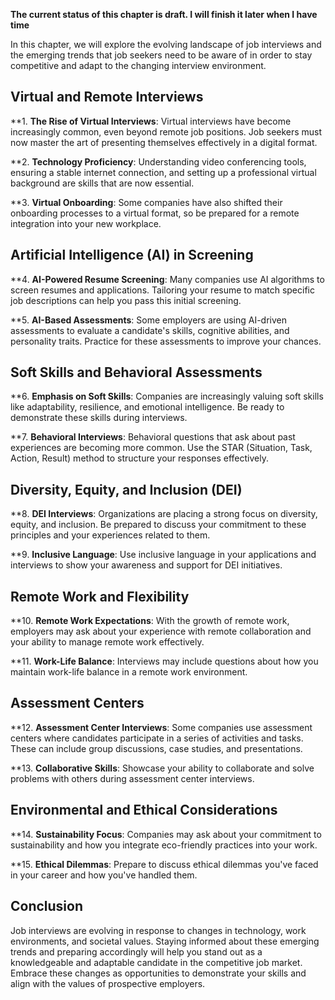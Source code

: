**The current status of this chapter is draft. I will finish it later when I have time**

In this chapter, we will explore the evolving landscape of job interviews and the emerging trends that job seekers need to be aware of in order to stay competitive and adapt to the changing interview environment.

Virtual and Remote Interviews
-----------------------------

\*\*1. **The Rise of Virtual Interviews**: Virtual interviews have become increasingly common, even beyond remote job positions. Job seekers must now master the art of presenting themselves effectively in a digital format.

\*\*2. **Technology Proficiency**: Understanding video conferencing tools, ensuring a stable internet connection, and setting up a professional virtual background are skills that are now essential.

\*\*3. **Virtual Onboarding**: Some companies have also shifted their onboarding processes to a virtual format, so be prepared for a remote integration into your new workplace.

Artificial Intelligence (AI) in Screening
-----------------------------------------

\*\*4. **AI-Powered Resume Screening**: Many companies use AI algorithms to screen resumes and applications. Tailoring your resume to match specific job descriptions can help you pass this initial screening.

\*\*5. **AI-Based Assessments**: Some employers are using AI-driven assessments to evaluate a candidate's skills, cognitive abilities, and personality traits. Practice for these assessments to improve your chances.

Soft Skills and Behavioral Assessments
--------------------------------------

\*\*6. **Emphasis on Soft Skills**: Companies are increasingly valuing soft skills like adaptability, resilience, and emotional intelligence. Be ready to demonstrate these skills during interviews.

\*\*7. **Behavioral Interviews**: Behavioral questions that ask about past experiences are becoming more common. Use the STAR (Situation, Task, Action, Result) method to structure your responses effectively.

Diversity, Equity, and Inclusion (DEI)
--------------------------------------

\*\*8. **DEI Interviews**: Organizations are placing a strong focus on diversity, equity, and inclusion. Be prepared to discuss your commitment to these principles and your experiences related to them.

\*\*9. **Inclusive Language**: Use inclusive language in your applications and interviews to show your awareness and support for DEI initiatives.

Remote Work and Flexibility
---------------------------

\*\*10. **Remote Work Expectations**: With the growth of remote work, employers may ask about your experience with remote collaboration and your ability to manage remote work effectively.

\*\*11. **Work-Life Balance**: Interviews may include questions about how you maintain work-life balance in a remote work environment.

Assessment Centers
------------------

\*\*12. **Assessment Center Interviews**: Some companies use assessment centers where candidates participate in a series of activities and tasks. These can include group discussions, case studies, and presentations.

\*\*13. **Collaborative Skills**: Showcase your ability to collaborate and solve problems with others during assessment center interviews.

Environmental and Ethical Considerations
----------------------------------------

\*\*14. **Sustainability Focus**: Companies may ask about your commitment to sustainability and how you integrate eco-friendly practices into your work.

\*\*15. **Ethical Dilemmas**: Prepare to discuss ethical dilemmas you've faced in your career and how you've handled them.

Conclusion
----------

Job interviews are evolving in response to changes in technology, work environments, and societal values. Staying informed about these emerging trends and preparing accordingly will help you stand out as a knowledgeable and adaptable candidate in the competitive job market. Embrace these changes as opportunities to demonstrate your skills and align with the values of prospective employers.
